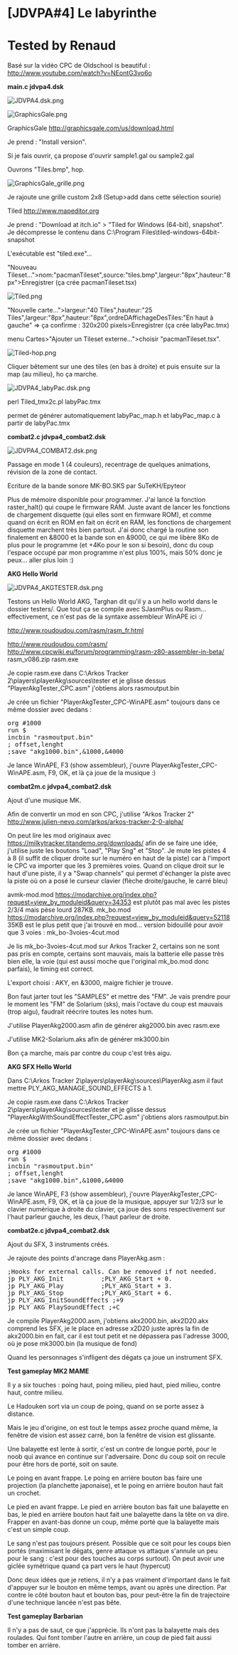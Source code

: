 # [JDVPA#4] Le labyrinthe
# Tested by Renaud

Basé sur la vidéo CPC de Oldschool is beautiful : http://www.youtube.com/watch?v=NEontG3vo6o

__main.c jdvpa4.dsk__

![JDVPA4.dsk.png](JDVPA4.dsk.png)

![GraphicsGale.png](GraphicsGale.png)

GraphicsGale http://graphicsgale.com/us/download.html

Je prend : "Install version".

Si je fais ouvrir, ça propose d'ouvrir sample1.gal ou sample2.gal

Ouvrons "Tiles.bmp", hop.

![GraphicsGale_grille.png](GraphicsGale_grille.png)

Je rajoute une grille custom 2x8 (Setup>add dans cette sélection sourie)

Tiled http://www.mapeditor.org

Je prend : "Download at  itch.io" > "Tiled for Windows (64-bit), snapshot". Je décompresse le contenu dans C:\Program Files\tiled-windows-64bit-snapshot

L'exécutable est "tiled.exe"...

"Nouveau Tileset...">nom:"pacmanTileset",source:"tiles.bmp",largeur:"8px",hauteur:"8px">Enregistrer (ça crée pacmanTileset.tsx)

![Tiled.png](Tiled.png)

"Nouvelle carte...">largeur:"40 Tiles",hauteur:"25 Tiles",largeur:"8px",hauteur:"8px",ordreDAffichageDesTiles:"En haut à gauche" => ça confirme : 320x200 pixels>Enregistrer (ça crée labyPac.tmx)

menu Cartes>"Ajouter un Tileset externe...">choisir "pacmanTileset.tsx".

![Tiled-hop.png](Tiled-hop.png)

Cliquer bêtement sur une des tiles (en bas à droite) et puis ensuite sur la map (au milieu), ho ça marche.

![JDVPA4_labyPac.dsk.png](JDVPA4_labyPac.dsk.png)

perl Tiled_tmx2c.pl labyPac.tmx

permet de générer automatiquement labyPac_map.h et labyPac_map.c à partir de labyPac.tmx

__combat2.c jdvpa4_combat2.dsk__

![JDVPA4_COMBAT2.dsk.png](JDVPA4_COMBAT2.dsk.png)

Passage en mode 1 (4 couleurs), recentrage de quelques animations, révision de la zone de contact.

Ecriture de la bande sonore MK-BO.SKS par SuTeKH/Epyteor

Plus de mémoire disponible pour programmer. J'ai lancé la fonction raster_halt() qui coupe le firmware RAM. Juste avant de lancer les fonctions de chargement disquette (qui elles sont en firmware ROM), et comme quand on écrit en ROM en fait on écrit en RAM, les fonctions de chargement disquette marchent très bien partout. J'ai donc chargé la routine son finalement en &8000 et la bande son en &9000, ce qui me libère 8Ko de plus pour le programme (et +4Ko pour le son si besoin), donc du coup l'espace occupé par mon programme n'est plus 100%, mais 50% donc je peux... aller plus loin :)

__AKG Hello World__

![JDVPA4_AKGTESTER.dsk.png](JDVPA4_AKGTESTER.dsk.png)

Testons un Hello World AKG, Targhan dit qu'il y a un hello world dans le dossier testers/. Que tout ça se compile avec SJasmPlus ou Rasm... effectivement, ce n'est pas de la syntaxe assembleur WinAPE ici :/

http://www.roudoudou.com/rasm/rasm_fr.html

http://www.roudoudou.com/rasm/ http://www.cpcwiki.eu/forum/programming/rasm-z80-assembler-in-beta/ rasm_v086.zip rasm.exe

Je copie rasm.exe dans C:\Arkos Tracker 2\players\playerAkg\sources\tester et je glisse dessus "PlayerAkgTester_CPC.asm" j'obtiens alors rasmoutput.bin

Je crée un fichier "PlayerAkgTester_CPC-WinAPE.asm" toujours dans ce même dossier avec dedans :
<pre>org #1000
run $
incbin "rasmoutput.bin"
; offset,lenght
;save "akg1000.bin",&1000,&4000</pre>
Je lance WinAPE, F3 (show assembleur), j'ouvre PlayerAkgTester_CPC-WinAPE.asm, F9, OK, et là ça joue de la musique :)

__combat2m.c jdvpa4_combat2.dsk__

Ajout d'une musique MK.

Afin de convertir un mod en son CPC, j'utilise "Arkos Tracker 2" http://www.julien-nevo.com/arkos/arkos-tracker-2-0-alpha/

On peut lire les mod originaux avec https://milkytracker.titandemo.org/downloads/ afin de se faire une idée, j'utilise juste les boutons "Load", "Play Sng" et "Stop". Je mute les pistes 4 à 8 (il suffit de cliquer droite sur le numéro en haut de la piste) car à l'import le CPC va importer que les 3 premières voies. Quand on clique droit sur le haut d'une piste, il y a "Swap channels" qui permet d'échanger la piste avec la piste où on a posé le curseur clavier (flèche droite/gauche, le carré bleu)

avmk-mod.mod https://modarchive.org/index.php?request=view_by_moduleid&query=34353 est plutôt pas mal avec les pistes 2/3/4 mais pèse lourd 287KB.
mk_bo.mod https://modarchive.org/index.php?request=view_by_moduleid&query=52118 35KB est le plus petit que j'ai trouvé en mod... version bidouillé pour avoir que 3 voies : mk_bo-3voies-4cut.mod

Je lis mk_bo-3voies-4cut.mod sur Arkos Tracker 2, certains son ne sont pas pris en compte, certains sont mauvais, mais la batterie elle passe très bien elle, la voie (qui est aussi moche que l'original mk_bo.mod donc parfais), le timing est correct.

L'export choisi : AKY, en &3000, maigre fichier je trouve.

Bon faut jarter tout les "SAMPLES" et mettre des "FM". Je vais prendre pour le moment les "FM" de Solarium (sks), mais l'octave du coup est mauvais (trop aigu), faudrait réécrire toutes les notes hum.

J'utilise PlayerAkg2000.asm afin de générer akg2000.bin avec rasm.exe

J'utilise MK2-Solarium.aks afin de générer mk3000.bin

Bon ça marche, mais par contre du coup c'est très aigu.

__AKG SFX Hello World__

Dans C:\Arkos Tracker 2\players\playerAkg\sources\PlayerAkg.asm il faut mettre PLY_AKG_MANAGE_SOUND_EFFECTS à 1.

Je copie rasm.exe dans C:\Arkos Tracker 2\players\playerAkg\sources\tester et je glisse dessus "PlayerAkgWithSoundEffectTester_CPC.asm" j'obtiens alors rasmoutput.bin

Je crée un fichier "PlayerAkgTester_CPC-WinAPE.asm" toujours dans ce même dossier avec dedans :
<pre>org #1000
run $
incbin "rasmoutput.bin"
; offset,lenght
;save "akg1000.bin",&1000,&4000</pre>
Je lance WinAPE, F3 (show assembleur), j'ouvre PlayerAkgTester_CPC-WinAPE.asm, F9, OK, et là ça joue de la musique, appuyer sur 1/2/3 sur le clavier numérique à droite du clavier, ça joue des sons respectivement sur l'haut parleur gauche, les deux, l'haut parleur de droite.

__combat2e.c jdvpa4_combat2.dsk__

Ajout du SFX, 3 instruments créés.

Je rajoute des points d'ancrage dans PlayerAkg.asm :
<pre>;Hooks for external calls. Can be removed if not needed.
jp PLY_AKG_Init          ;PLY_AKG_Start + 0.
jp PLY_AKG_Play          ;PLY_AKG_Start + 3.
jp PLY_AKG_Stop          ;PLY_AKG_Start + 6.
jp PLY_AKG_InitSoundEffects ;+9
jp PLY_AKG_PlaySoundEffect ;+C</pre>
Je compile PlayerAkg2000.asm, j'obtiens akx2000.bin, akx2D20.akx comprend les SFX, je le place en adresse x2D20 juste après la fin de akx2000.bin en fait, car il est tout petit et ne dépassera pas l'adresse 3000, où je pose mk3000.bin (la musique de fond)

Quand les personnages s'infligent des dégats ça joue un instrument SFX.

__Test gameplay MK2 MAME__

Il y a six touches : poing haut, poing milieu, pied haut, pied milieu, contre haut, contre milieu.

Le Hadouken sort via un coup de poing, quand on se porte assez à distance.

Mais le jeu d'origine, on est tout le temps assez proche quand même, la fenêtre de vision est assez carré, bon la fenêtre de vision est glissante.

Une balayette est lente à sortir, c'est un contre de longue porté, pour le noob qui avance en continue sur l'adversaire. Donc du coup soit on recule pour être hors de porté, soit on saute.

Le poing en avant frappe. Le poing en arrière bouton bas faire une projection (la planchette japonaise), et le poing en arrière bouton haut fait un crochet.

Le pied en avant frappe. Le pied en arrière bouton bas fait une balayette en bas, le pied en arrière bouton haut fait une balayette dans la tête on va dire. Frapper en avant-bas donne un coup, même porté que la balayette mais c'est un simple coup.

Le sang n'est pas toujours présent. Possible que ce soit pour les coups bien portés (maximisant le dégats, genre attaque vs attaque s'annule un peu pour le sang : c'est pour des touches au corps surtout). On peut avoir une giclée symétrique quand ça part vers le haut (hypercut)

Donc deux idées que je retiens, il n'y a pas vraiment d'important dans le fait d'appuyer sur le bouton en même temps, avant ou après une direction. Par contre le côté bouton haut et bouton bas, pour peut-être la fin de trajectoire d'une technique lancée n'est pas bête.

__Test gameplay Barbarian__

Il n'y a pas de saut, ce que j'apprécie. Ils n'ont pas la balayette mais des roulades. Qui font tomber l'autre en arrière, un coup de pied fait aussi tomber en arrière.